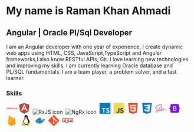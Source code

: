 # My name is Raman Khan Ahmadi

## Angular | Oracle Pl/Sql Developer

I am an Angular developer with one year of experience, I create dynamic web apps using HTML, CSS, JavaScript,TypeScript and Angular frameworks,I also know RESTful APIs, Git. 
I love learning new technologies and improving my skills. I am currently learning Oracle database and PL/SQL fundamentals.
I am a team player, a problem solver, and a fast learner.

### Skills 

<div>
<img src="https://github.com/devicons/devicon/blob/master/icons/oracle/oracle-original.svg" alt="Oracle" title="Oracle" height="30px">
<img src="https://github.com/devicons/devicon/blob/master/icons/angularjs/angularjs-plain.svg" alt="Angular icon" title="Angular" height="30px"/>&nbsp;
<img src="https://cdn.cdnlogo.com/logos/r/44/rxjs.svg" alt="RxJS icon" title="RxJS" height="30px"/>&nbsp;
<img src="https://cdn.cdnlogo.com/logos/n/66/ngrx.svg" alt="NgRx icon" title="NgRx" height="30px"/>&nbsp;
<img src="https://github.com/devicons/devicon/blob/master/icons/typescript/typescript-original.svg" alt="Typescript icon" title="TypeScript" height="30px"/>&nbsp;
<img src="https://github.com/devicons/devicon/blob/master/icons/javascript/javascript-original.svg" alt="Javascript icon" title="JavaScript" height="30px"/>&nbsp;
<img src="https://github.com/devicons/devicon/blob/master/icons/html5/html5-original.svg" alt="HTML5 icon" title="HTML5" height="30px"/>&nbsp;
<img src="https://github.com/devicons/devicon/blob/master/icons/css3/css3-original.svg" alt="CSS3 icon" title="CSS3" height="30px"/>&nbsp;
<img src="https://github.com/devicons/devicon/blob/master/icons/sass/sass-original.svg" alt="SASS icon" title="SASS/SCSS" height="30px"/>&nbsp;
<img src="https://github.com/devicons/devicon/blob/master/icons/bootstrap/bootstrap-original.svg" alt="Bootstrap icon" title="Bootstrap" height="30px"/>&nbsp;
<img src="https://github.com/devicons/devicon/blob/master/icons/firebase/firebase-plain.svg" alt="firebase" title="firebase" height="30px" />&nbsp;
<img src="https://github.com/devicons/devicon/blob/master/icons/linux/linux-original.svg" alt="linux" title="Linux" height="30px" />&nbsp;
<img src="https://github.com/devicons/devicon/blob/master/icons/docker/docker-original.svg" alt="docker" title="docker" height="30px"/>&nbsp;
<img src="https://github.com/devicons/devicon/blob/master/icons/git/git-original.svg" alt="Git icon" title="Git" height="30px"/>&nbsp;
<img src="https://github.com/devicons/devicon/blob/master/icons/npm/npm-original-wordmark.svg" alt="npm icon" title="npm" height="30px"/>&nbsp;
</div>

